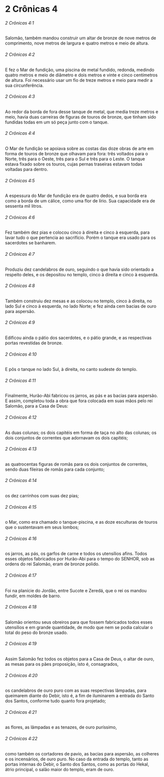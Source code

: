 # 2 Crônicas 4

###### 2 Crônicas 4:1

Salomão, também mandou construir um altar de bronze de nove metros de comprimento, nove metros de largura e quatro metros e meio de altura.

###### 2 Crônicas 4:2

E fez o Mar de fundição, uma piscina de metal fundido, redonda, medindo quatro metros e meio de diâmetro e dois metros e vinte e cinco centímetros de altura. Foi necessário usar um fio de treze metros e meio para medir a sua circunferência.

###### 2 Crônicas 4:3

Ao redor da borda de fora desse tanque de metal, que media treze metros e meio, havia duas carreiras de figuras de touros de bronze, que tinham sido fundidas todas em um só peça junto com o tanque.

###### 2 Crônicas 4:4

O Mar de fundição se apoiava sobre as costas das doze obras de arte em forma de touros de bronze que olhavam para fora: três voltados para o Norte, três para o Oeste, três para o Sul e três para o Leste. O tanque estava fixado sobre os touros, cujas pernas traseiras estavam todas voltadas para dentro.

###### 2 Crônicas 4:5

A espessura do Mar de fundição era de quatro dedos, e sua borda era como a borda de um cálice, como uma flor de lírio. Sua capacidade era de sessenta mil litros.

###### 2 Crônicas 4:6

Fez também dez pias e colocou cinco à direita e cinco à esquerda, para lavar tudo o que pertencia ao sacrifício. Porém o tanque era usado para os sacerdotes se banharem.

###### 2 Crônicas 4:7

Produziu dez candelabros de ouro, seguindo o que havia sido orientado a respeito deles, e os depositou no templo, cinco à direita e cinco à esquerda.

###### 2 Crônicas 4:8

Também construiu dez mesas e as colocou no templo, cinco à direita, no lado Sul e cinco à esquerda, no lado Norte; e fez ainda cem bacias de ouro para aspersão.

###### 2 Crônicas 4:9

Edificou ainda o pátio dos sacerdotes, e o pátio grande, e as respectivas portas revestidas de bronze.

###### 2 Crônicas 4:10

E pôs o tanque no lado Sul, à direita, no canto sudeste do templo.

###### 2 Crônicas 4:11

Finalmente, Hurão-Abi fabricou os jarros, as pás e as bacias para aspersão. E assim, completou toda a obra que fora colocada em suas mãos pelo rei Salomão, para a Casa de Deus:

###### 2 Crônicas 4:12

As duas colunas; os dois capitéis em forma de taça no alto das colunas; os dois conjuntos de correntes que adornavam os dois capitéis;

###### 2 Crônicas 4:13

as quatrocentas figuras de romãs para os dois conjuntos de correntes, sendo duas fileiras de romãs para cada conjunto;

###### 2 Crônicas 4:14

os dez carrinhos com suas dez pias;

###### 2 Crônicas 4:15

o Mar, como era chamado o tanque-piscina, e as doze esculturas de touros que o sustentavam em seus lombos;

###### 2 Crônicas 4:16

os jarros, as pás, os garfos de carne e todos os utensílios afins. Todos esses objetos fabricados por Hurão-Abi para o tempo do SENHOR, sob as ordens do rei Salomão, eram de bronze polido.

###### 2 Crônicas 4:17

Foi na planície do Jordão, entre Sucote e Zeredá, que o rei os mandou fundir, em moldes de barro.

###### 2 Crônicas 4:18

Salomão orientou seus obreiros para que fossem fabricados todos esses utensílios e em grande quantidade, de modo que nem se podia calcular o total do peso do bronze usado.

###### 2 Crônicas 4:19

Assim Salomão fez todos os objetos para a Casa de Deus, o altar de ouro, as mesas para os pães proposição, isto é, consagrados,

###### 2 Crônicas 4:20

os candelabros de ouro puro com as suas respectivas lâmpadas, para queimarem diante do Debir, isto é, a fim de iluminarem a entrada do Santo dos Santos, conforme tudo quanto fora projetado;

###### 2 Crônicas 4:21

as flores, as lâmpadas e as tenazes, de ouro puríssimo,

###### 2 Crônicas 4:22

como também os cortadores de pavio, as bacias para aspersão, as colheres e os incensários, de ouro puro. No caso da entrada do templo, tanto as portas internas do Debir, o Santo dos Santos, como as portas do Hekal, átrio principal, o salão maior do templo, eram de ouro.


